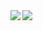<a href="https://github.com/YutaHoshino414">
  <img align="left" src="https://github-readme-stats.vercel.app/api?username=YutaHoshino414&count_private=true&show_icons=true&theme=vue" />
</a>
<a>
  <img align="left" src="https://github-readme-stats.vercel.app/api/top-langs/?username=YutaHoshino414&theme=vue" />
</a>
